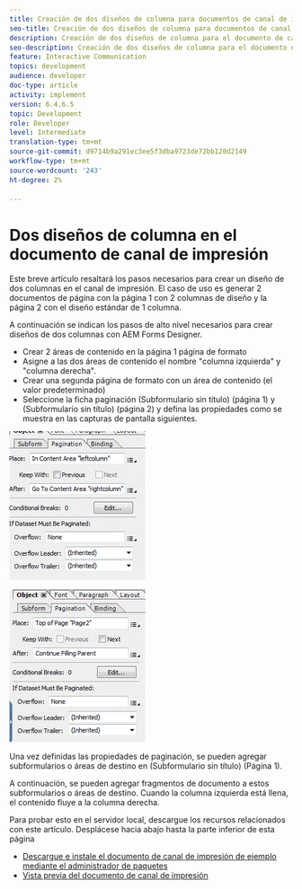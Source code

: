 ```yaml
---
title: Creación de dos diseños de columna para documentos de canal de impresión
seo-title: Creación de dos diseños de columna para documentos de canal de impresión
description: Creación de dos diseños de columna para el documento de canal de impresión
seo-description: Creación de dos diseños de columna para el documento de canal de impresión
feature: Interactive Communication
topics: development
audience: developer
doc-type: article
activity: implement
version: 6.4,6.5
topic: Development
role: Developer
level: Intermediate
translation-type: tm+mt
source-git-commit: d9714b9a291ec3ee5f3dba9723de72bb120d2149
workflow-type: tm+mt
source-wordcount: '243'
ht-degree: 2%

---
```



# Dos diseños de columna en el documento de canal de impresión

Este breve artículo resaltará los pasos necesarios para crear un diseño de dos columnas en el canal de impresión. El caso de uso es generar 2 documentos de página con la página 1 con 2 columnas de diseño y la página 2 con el diseño estándar de 1 columna.

A continuación se indican los pasos de alto nivel necesarios para crear diseños de dos columnas con AEM Forms Designer.

* Crear 2 áreas de contenido en la página 1 página de formato
* Asigne a las dos áreas de contenido el nombre &quot;columna izquierda&quot; y &quot;columna derecha&quot;.
* Crear una segunda página de formato con un área de contenido (el valor predeterminado)
* Seleccione la ficha paginación (Subformulario sin título) (página 1) y (Subformulario sin título) (página 2) y defina las propiedades como se muestra en las capturas de pantalla siguientes.

![page1](assets/untitledsubform_paginationproperties.gif)

![page2](assets/untitled_subformpage2.gif)

Una vez definidas las propiedades de paginación, se pueden agregar subformularios o áreas de destino en (Subformulario sin título) (Página 1).

A continuación, se pueden agregar fragmentos de documento a estos subformularios o áreas de destino. Cuando la columna izquierda está llena, el contenido fluye a la columna derecha.

Para probar esto en el servidor local, descargue los recursos relacionados con este artículo. Desplácese hacia abajo hasta la parte inferior de esta página

* [Descargue e instale el documento de canal de impresión de ejemplo mediante el administrador de paquetes](assets/print-channel-with-two-column-layout.zip)
* [Vista previa del documento de canal de impresión](http://localhost:4502/content/dam/formsanddocuments/2columnlayout/jcr:content?channel=print&amp;mode=preview&amp;dataRef=service%3A%2F%2FFnDTestData&amp;wcmmode=disabled)
